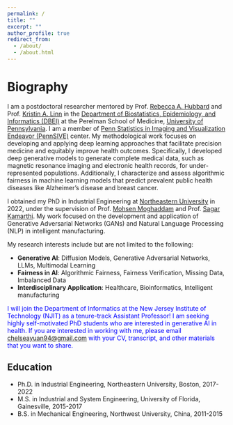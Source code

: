 ```yaml
---
permalink: /
title: ""
excerpt: ""
author_profile: true
redirect_from: 
  - /about/
  - /about.html
---
```


# Biography

I am a postdoctoral researcher mentored by Prof. [Rebecca A. Hubbard](https://www.dbei.med.upenn.edu/bio/rebecca-hubbard-phd) and Prof. [Kristin A. Linn](https://www.dbei.med.upenn.edu/bio/kristin-linn-phd) in the [Department of Biostatistics, Epidemiology, and Informatics (DBEI)](https://www.dbei.med.upenn.edu/) at the Perelman School of Medicine, [University of Pennsylvania](https://www.upenn.edu/). I am a member of [Penn Statistics in Imaging and Visualization Endeavor (PennSIVE)](https://www.dbeicoe.med.upenn.edu/pennsive) center. My methodological work focuses on developing and applying deep learning approaches that facilitate precision medicine and equitably improve health outcomes. Specifically, I  developed deep generative models to generate complete medical data, such as magnetic resonance imaging and electronic health records, for under-represented populations. Additionally, I characterize and assess algorithmic fairness in machine learning models that predict prevalent public health diseases like Alzheimer’s disease and breast cancer.

I obtained my PhD in Industrial Engineering at [Northeastern University](https://www.northeastern.edu/) in 2022, under the supervision of Prof. [Mohsen Moghaddam](https://www.sail-nu.com/mohsen-moghaddam) and Prof. [Sagar Kamarthi](https://coe.northeastern.edu/people/kamarthi-sagar/). My work focused on the development and application of Generative Adversarial Networks (GANs) and Natural Language Processing (NLP) in intelligent manufacturing. 

My research interests include but are not limited to the following:   
* **Generative AI**: Diffusion Models, Generative Adversarial Networks, LLMs, Multimodal Learning
* **Fairness in AI**: Algorithmic Fairness, Fairness Verification, Missing Data, Imbalanced Data
* **Interdisciplinary Application**: Healthcare, Bioinformatics, Intelligent manufacturing

<span style="color:blue">I will join the Department of Informatics at the New Jersey Institute of Technology (NJIT) as a tenure-track Assistant Professor! I am seeking highly self-motivated PhD students who are interested in generative AI in health. If you are interested in working with me, please email chelseayuan94@gmail.com with your CV, transcript, and other materials that you want to share.</span>

## Education
  * Ph.D. in Industrial Engineering, Northeastern University, Boston, 2017-2022
  * M.S. in Industrial and System Engineering, University of Florida, Gainesville, 2015-2017
  * B.S. in Mechanical Engineering, Northwest University, China, 2011-2015

